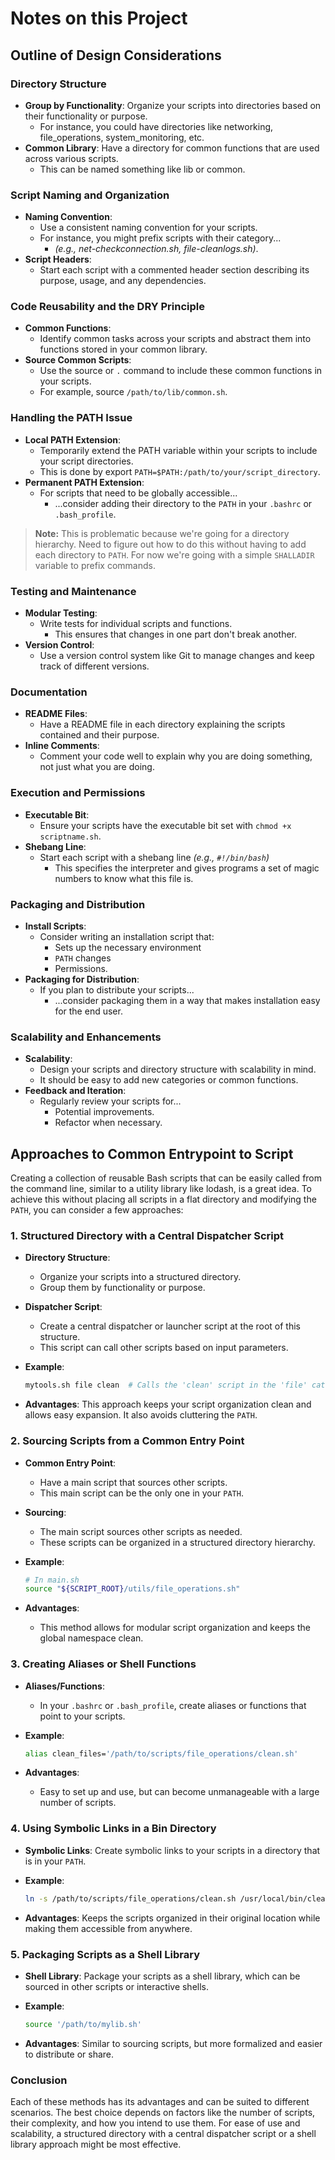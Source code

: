 # Notes on this Project

## Outline of Design Considerations

### Directory Structure

* **Group by Functionality**:
  Organize your scripts into directories based on their functionality or purpose.
  * For instance, you could have directories like networking,
    file_operations, system_monitoring, etc.
* **Common Library**:
  Have a directory for common functions that are used across various scripts.
  * This can be named something like lib or common.

### Script Naming and Organization

* **Naming Convention**:
  * Use a consistent naming convention for your scripts.
  * For instance, you might prefix scripts with their category...
    * *(e.g., net-checkconnection.sh, file-cleanlogs.sh)*.
* **Script Headers**:
  * Start each script with a commented header section describing its purpose,
    usage, and any dependencies.

### Code Reusability and the DRY Principle

* **Common Functions**:
  * Identify common tasks across your scripts and abstract them into
    functions stored in your common library.
* **Source Common Scripts**:
  * Use the source or `.` command to include these common functions in your scripts.
  * For example, source `/path/to/lib/common.sh`.

### Handling the PATH Issue

* **Local PATH Extension**:
  * Temporarily extend the PATH variable within your scripts to include
    your script directories.
  * This is done by export `PATH=$PATH:/path/to/your/script_directory`.
* **Permanent PATH Extension**:
  * For scripts that need to be globally accessible...
    * ...consider adding their directory to
      the `PATH` in your `.bashrc` or `.bash_profile`.

>**Note:** This is problematic because we're going for a directory hierarchy.
> Need to figure out how to do this without having to add each directory to `PATH`.
> For now we're going with a simple `SHALLADIR` variable to prefix commands.

### Testing and Maintenance

* **Modular Testing**:
  * Write tests for individual scripts and functions.
    * This ensures that changes in one part don't break another.
* **Version Control**:
  * Use a version control system like Git to manage changes and
    keep track of different versions.

### Documentation

* **README Files**:
  * Have a README file in each directory explaining the scripts contained and
    their purpose.
* **Inline Comments**:
  * Comment your code well to explain why you are doing something,
    not just what you are doing.

### Execution and Permissions

* **Executable Bit**:
  * Ensure your scripts have the executable bit set with `chmod +x scriptname.sh`.
* **Shebang Line**:
  * Start each script with a shebang line *(e.g., `#!/bin/bash`)*
    * This specifies the interpreter and gives programs a set of magic numbers to
      know what this file is.

### Packaging and Distribution

* **Install Scripts**:
  * Consider writing an installation script that:
    * Sets up the necessary environment
    * `PATH` changes
    * Permissions.
* **Packaging for Distribution**:
  * If you plan to distribute your scripts...
    * ...consider packaging them in a way that
      makes installation easy for the end user.

### Scalability and Enhancements

* **Scalability**:
  * Design your scripts and directory structure with scalability in mind.
  * It should be easy to add new categories or common functions.
* **Feedback and Iteration**:
  * Regularly review your scripts for...
    * Potential improvements.
    * Refactor when necessary.

## Approaches to Common Entrypoint to Script

Creating a collection of reusable Bash scripts that can be easily called from
the command line, similar to a utility library like lodash, is a great idea.
To achieve this without placing all scripts in
a flat directory and modifying the `PATH`, you can consider a few approaches:

### 1. Structured Directory with a Central Dispatcher Script

* **Directory Structure**:
  * Organize your scripts into a structured directory.
  * Group them by functionality or purpose.

* **Dispatcher Script**:
  * Create a central dispatcher or launcher script at
    the root of this structure.
  * This script can call other scripts based on input parameters.

* **Example**:

  ```bash
  mytools.sh file clean  # Calls the 'clean' script in the 'file' category
  ```

* **Advantages**: This approach keeps your script organization clean and allows easy expansion. It also avoids cluttering the `PATH`.

### 2. Sourcing Scripts from a Common Entry Point

* **Common Entry Point**:
  * Have a main script that sources other scripts.
  * This main script can be the only one in your `PATH`.

* **Sourcing**:
  * The main script sources other scripts as needed.
  * These scripts can be organized in a structured directory hierarchy.

* **Example**:

  ```bash
  # In main.sh
  source "${SCRIPT_ROOT}/utils/file_operations.sh"
  ```

* **Advantages**:
  * This method allows for modular script organization and
    keeps the global namespace clean.

### 3. Creating Aliases or Shell Functions

* **Aliases/Functions**:
  * In your `.bashrc` or `.bash_profile`,
    create aliases or functions that point to your scripts.

* **Example**:

  ```bash
  alias clean_files='/path/to/scripts/file_operations/clean.sh'
  ```

* **Advantages**:
  * Easy to set up and use,
    but can become unmanageable with a large number of scripts.

### 4. Using Symbolic Links in a Bin Directory

* **Symbolic Links**: Create symbolic links to your scripts in a directory that is in your `PATH`.

* **Example**:

  ```bash
  ln -s /path/to/scripts/file_operations/clean.sh /usr/local/bin/clean_files
  ```

* **Advantages**: Keeps the scripts organized in their original location while making them accessible from anywhere.

### 5. Packaging Scripts as a Shell Library

* **Shell Library**: Package your scripts as a shell library, which can be sourced in other scripts or interactive shells.

* **Example**:

  ```bash
  source '/path/to/mylib.sh'
  ```

* **Advantages**: Similar to sourcing scripts, but more formalized and easier to distribute or share.

### Conclusion

Each of these methods has its advantages and can be suited to different scenarios. The best choice depends on factors like the number of scripts, their complexity, and how you intend to use them. For ease of use and scalability, a structured directory with a central dispatcher script or a shell library approach might be most effective.
